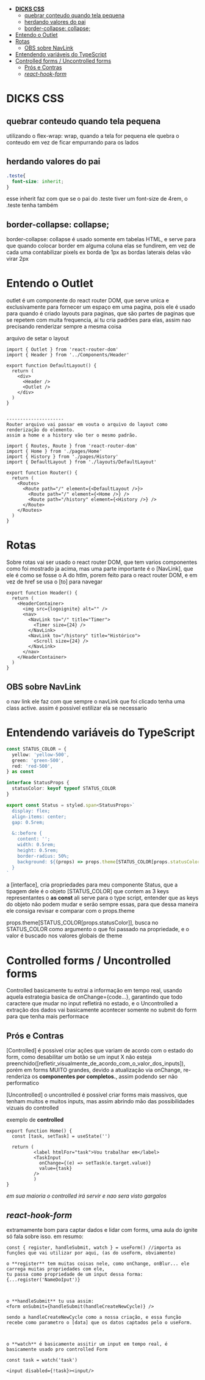 - [**DICKS CSS**](#dicks-css)
  - [quebrar conteudo quando tela pequena](#quebrar-conteudo-quando-tela-pequena)
  - [herdando valores do pai](#herdando-valores-do-pai)
  - [border-collapse: collapse;](#border-collapse-collapse)
- [Entendo o Outlet](#entendo-o-outlet)
- [Rotas](#rotas)
  - [OBS sobre NavLink](#obs-sobre-navlink)
- [Entendendo variáveis do TypeScript](#entendendo-variáveis-do-typescript)
- [Controlled forms / Uncontrolled forms](#controlled-forms--uncontrolled-forms)
  - [Prós e Contras](#prós-e-contras)
  - [*react-hook-form*](#react-hook-form)


# **DICKS CSS**

## quebrar conteudo quando tela pequena

utilizando o flex-wrap: wrap, quando a tela for pequena ele quebra o conteudo em vez de ficar empurrando para os lados


## herdando valores do pai

```css
.teste{
  font-size: inherit;
}
```
esse inherit faz com que se o pai do .teste tiver um font-size de 4rem, o .teste tenha também

## border-collapse: collapse;

border-collapse: collapse é usado somente em tabelas HTML, e serve para que quando colocar border em alguma coluna elas se fundirem, em vez de cada uma contabilizar pixels
ex
borda de 1px as bordas laterais delas vão virar 2px









# Entendo o Outlet

outlet é um componente do react router DOM, que serve unica e exclusivamente para fornecer um espaço em uma pagina, pois ele é usado para quando
é criado layouts para paginas, que são partes de paginas que se repetem com muita frequencia, aí tu cria padrões para elas, assim nao precisando renderizar
sempre a mesma coisa



arquivo de setar o layout
```tsx
import { Outlet } from 'react-router-dom'
import { Header } from '../Components/Header'

export function DefaultLayout() {
  return (
    <div>
      <Header />
      <Outlet />
    </div>
  )
}


---------------------
Router arquivo vai passar em vouta o arquivo do layout como renderização do elemento.
assim a home e a history vão ter o mesmo padrão.

import { Routes, Route } from 'react-router-dom'
import { Home } from './pages/Home'
import { History } from './pages/History'
import { DefaultLayout } from './layouts/DefaultLayout'

export function Router() {
  return (
    <Routes>
      <Route path="/" element={<DefaultLayout />}>
        <Route path="/" element={<Home />} />
        <Route path="/history" element={<History />} />
      </Route>
    </Routes>
  )
}

```

# Rotas

Sobre rotas vai ser usado o react router DOM, que tem varios componentes como foi mostrado ja acima, mas uma parte importante é o [NavLink], que ele é como se fosse o A do 
htlm, porem feito para o react router DOM, e em vez de href se usa o [to] para navegar

```tsx
export function Header() {
  return (
    <HeaderContainer>
      <img src={logoignite} alt="" />
      <nav>
        <NavLink to="/" title="Timer">
          <Timer size={24} />
        </NavLink>
        <NavLink to="/history" title="Histórico">
          <Scroll size={24} />
        </NavLink>
      </nav>
    </HeaderContainer>
  )
}
```
## OBS sobre NavLink

o nav link ele faz com que sempre o navLink que foi clicado tenha uma class active. assim é possivel estilizar ela se necessario


# Entendendo variáveis do TypeScript

```ts
const STATUS_COLOR = {
  yellow: 'yellow-500',
  green: 'green-500',
  red: 'red-500',
} as const

interface StatusProps {
  statusColor: keyof typeof STATUS_COLOR
}

export const Status = styled.span<StatusProps>`
  display: flex;
  align-items: center;
  gap: 0.5rem;

  &::before {
    content: '';
    width: 0.5rem;
    height: 0.5rem;
    border-radius: 50%;
    background: ${(props) => props.theme[STATUS_COLOR[props.statusColor]]};
  }
`
```
a [interface], cria propriedades para meu componente Status, 
que a tipagem dele é o objeto [STATUS_COLOR] que contem as 3 keys representantes
o **as const** ali serve para o type script, entender que as keys do objeto não podem mudar e serão sempre essas, para que dessa maneira ele consiga revisar e comparar com o props.theme

props.theme[STATUS_COLOR[props.statusColor]], 
busca no STATUS_COLOR como argumento o que foi passado na propriedade, e o valor é buscado nos valores globais de theme

# Controlled forms / Uncontrolled forms

  Controlled basicamente tu extrai a informação em tempo real, usando aquela estrategia basica de onChange={code...}, garantindo que todo caractere que mudar no input refletirá no estado, e o Uncontrolled a extração dos dados vai basicamente acontecer somente no submit do form para que tenha mais performace

## Prós e Contras

[Controlled] é possivel criar ações que variam de acordo com o estado do form, como desabilitar um botão se um input X não esteja preenchido([refletir_visualmente_de_acordo_com_o_valor_dos_inputs]), 
porém em forms MUITO grandes, devido a atualização via onChange, re-renderiza os **componentes por completos.**, assim podendo ser não performatico

[Uncontrolled] o uncontrolled é possivel criar forms mais massivos, que tenham muitos e muitos inputs, mas assim abrindo mão das possibilidades vizuais do controlled



exemplo de **controlled**
```tsx 
export function Home() {
  const [task, setTask] = useState('')

  return (
          <label htmlFor="task">Vou trabalhar em</label>
          <TaskInput
            onChange={(e) => setTask(e.target.value)}
            value={task}
          />
          )
}
```



*em sua maioria o controlled irá servir e nao sera visto gargalos*


## *react-hook-form*

extramamente bom para captar dados e lidar com forms, uma aula do ignite só fala sobre isso. em resumo:

```tsx
const { register, handleSubmit, watch } = useForm() //importa as funções que vai utilizar por aqui, (as do useForm, obviamente)

o **register** tem muitas coisas nele, como onChange, onBlur... ele carrega muitas propriedades com ele, 
tu passa como propriedade de um input dessa forma: {...register('NameDoIput')}



o **handleSubmit** tu usa assim:
<form onSubmit={handleSubmit(handleCreateNewCycle)} />

sendo a handleCreateNewCycle como a nossa criação, e essa função recebe como parametro o [data] que os datos captados pelo o useForm.



o **watch** é basicamente assitir um input em tempo real, é basicamente usado pro controlled Form

const task = watch('task')

<input disabled={!task}><input/>
```
